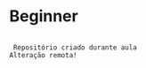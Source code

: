 # Beginner
``` Primneiro repositório do curso de Git e GitHub

 Repositório criado durante aula
Alteração remota!
```
